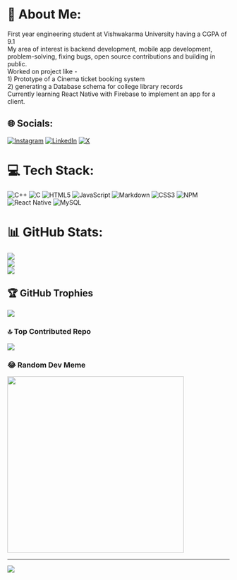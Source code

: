 # 💫 About Me:
First year engineering student at Vishwakarma University having a CGPA of 9.1<br>My area of interest is backend development, mobile app development, problem-solving, fixing bugs, open source contributions and building in public.<br>Worked on project like - <br>   1) Prototype of a Cinema ticket booking system<br>   2) generating a Database schema for college library records<br>Currently learning React Native with Firebase to implement an app for a client.


## 🌐 Socials:
[![Instagram](https://img.shields.io/badge/Instagram-%23E4405F.svg?logo=Instagram&logoColor=white)](https://instagram.com/https://www.instagram.com/hardik_chawhan_10/) [![LinkedIn](https://img.shields.io/badge/LinkedIn-%230077B5.svg?logo=linkedin&logoColor=white)](https://linkedin.com/in/https://www.linkedin.com/in/hardikchawhan/) [![X](https://img.shields.io/badge/X-black.svg?logo=X&logoColor=white)](https://x.com/https://x.com/ChawhanHardik) 

# 💻 Tech Stack:
![C++](https://img.shields.io/badge/c++-%2300599C.svg?style=for-the-badge&logo=c%2B%2B&logoColor=white) ![C](https://img.shields.io/badge/c-%2300599C.svg?style=for-the-badge&logo=c&logoColor=white) ![HTML5](https://img.shields.io/badge/html5-%23E34F26.svg?style=for-the-badge&logo=html5&logoColor=white) ![JavaScript](https://img.shields.io/badge/javascript-%23323330.svg?style=for-the-badge&logo=javascript&logoColor=%23F7DF1E) ![Markdown](https://img.shields.io/badge/markdown-%23000000.svg?style=for-the-badge&logo=markdown&logoColor=white) ![CSS3](https://img.shields.io/badge/css3-%231572B6.svg?style=for-the-badge&logo=css3&logoColor=white) ![NPM](https://img.shields.io/badge/NPM-%23CB3837.svg?style=for-the-badge&logo=npm&logoColor=white) ![React Native](https://img.shields.io/badge/react_native-%2320232a.svg?style=for-the-badge&logo=react&logoColor=%2361DAFB) ![MySQL](https://img.shields.io/badge/mysql-4479A1.svg?style=for-the-badge&logo=mysql&logoColor=white)
# 📊 GitHub Stats:
![](https://github-readme-stats.vercel.app/api?username=HardikChawhan&theme=aura&hide_border=false&include_all_commits=false&count_private=false)<br/>
![](https://github-readme-streak-stats.herokuapp.com/?user=HardikChawhan&theme=aura&hide_border=false)<br/>
![](https://github-readme-stats.vercel.app/api/top-langs/?username=HardikChawhan&theme=aura&hide_border=false&include_all_commits=false&count_private=false&layout=compact)

## 🏆 GitHub Trophies
![](https://github-profile-trophy.vercel.app/?username=HardikChawhan&theme=radical&no-frame=false&no-bg=true&margin-w=4)

### 🔝 Top Contributed Repo
![](https://github-contributor-stats.vercel.app/api?username=HardikChawhan&limit=5&theme=radical&combine_all_yearly_contributions=true)

### 😂 Random Dev Meme
<img src='https://memer-new.vercel.app/' style="height: 400px;"/>

---
[![](https://visitcount.itsvg.in/api?id=HardikChawhan&icon=2&color=6)](https://visitcount.itsvg.in)

<!-- Proudly created with GPRM ( https://gprm.itsvg.in ) -->
